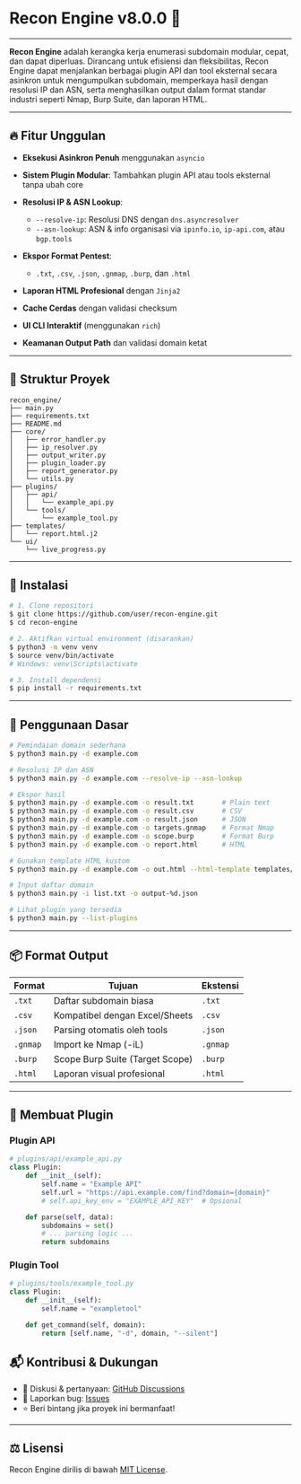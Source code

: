 # Recon Engine v8.0.0 🚀

&#x20;&#x20;

---

**Recon Engine** adalah kerangka kerja enumerasi subdomain modular, cepat, dan dapat diperluas. Dirancang untuk efisiensi dan fleksibilitas, Recon Engine dapat menjalankan berbagai plugin API dan tool eksternal secara asinkron untuk mengumpulkan subdomain, memperkaya hasil dengan resolusi IP dan ASN, serta menghasilkan output dalam format standar industri seperti Nmap, Burp Suite, dan laporan HTML.

---

## 🔥 Fitur Unggulan

* **Eksekusi Asinkron Penuh** menggunakan `asyncio`
* **Sistem Plugin Modular**: Tambahkan plugin API atau tools eksternal tanpa ubah core
* **Resolusi IP & ASN Lookup**:

  * `--resolve-ip`: Resolusi DNS dengan `dns.asyncresolver`
  * `--asn-lookup`: ASN & info organisasi via `ipinfo.io`, `ip-api.com`, atau `bgp.tools`
* **Ekspor Format Pentest**:

  * `.txt`, `.csv`, `.json`, `.gnmap`, `.burp`, dan `.html`
* **Laporan HTML Profesional** dengan `Jinja2`
* **Cache Cerdas** dengan validasi checksum
* **UI CLI Interaktif** (menggunakan `rich`)
* **Keamanan Output Path** dan validasi domain ketat

---

## 📁 Struktur Proyek

```
recon_engine/
├── main.py
├── requirements.txt
├── README.md
├── core/
│   ├── error_handler.py
│   ├── ip_resolver.py
│   ├── output_writer.py
│   ├── plugin_loader.py
│   ├── report_generator.py
│   └── utils.py
├── plugins/
│   ├── api/
│   │   └── example_api.py
│   └── tools/
│       └── example_tool.py
├── templates/
│   └── report.html.j2
└── ui/
    └── live_progress.py
```

---

## 🚀 Instalasi

```bash
# 1. Clone repositori
$ git clone https://github.com/user/recon-engine.git
$ cd recon-engine

# 2. Aktifkan virtual environment (disarankan)
$ python3 -m venv venv
$ source venv/bin/activate
# Windows: venv\Scripts\activate

# 3. Install dependensi
$ pip install -r requirements.txt
```

---

## 🔧 Penggunaan Dasar

```bash
# Pemindaian domain sederhana
$ python3 main.py -d example.com

# Resolusi IP dan ASN
$ python3 main.py -d example.com --resolve-ip --asn-lookup

# Ekspor hasil
$ python3 main.py -d example.com -o result.txt       # Plain text
$ python3 main.py -d example.com -o result.csv       # CSV
$ python3 main.py -d example.com -o result.json      # JSON
$ python3 main.py -d example.com -o targets.gnmap    # Format Nmap
$ python3 main.py -d example.com -o scope.burp       # Format Burp
$ python3 main.py -d example.com -o report.html      # HTML

# Gunakan template HTML kustom
$ python3 main.py -d example.com -o out.html --html-template templates/report.html.j2

# Input daftar domain
$ python3 main.py -i list.txt -o output-%d.json

# Lihat plugin yang tersedia
$ python3 main.py --list-plugins
```

---

## 📦 Format Output

| Format   | Tujuan                          | Ekstensi |
| -------- | ------------------------------- | -------- |
| `.txt`   | Daftar subdomain biasa          | `.txt`   |
| `.csv`   | Kompatibel dengan Excel/Sheets  | `.csv`   |
| `.json`  | Parsing otomatis oleh tools     | `.json`  |
| `.gnmap` | Import ke Nmap (-iL)            | `.gnmap` |
| `.burp`  | Scope Burp Suite (Target Scope) | `.burp`  |
| `.html`  | Laporan visual profesional      | `.html`  |

---

## 🔌 Membuat Plugin

### Plugin API

```python
# plugins/api/example_api.py
class Plugin:
    def __init__(self):
        self.name = "Example API"
        self.url = "https://api.example.com/find?domain={domain}"
        # self.api_key_env = "EXAMPLE_API_KEY"  # Opsional

    def parse(self, data):
        subdomains = set()
        # ... parsing logic ...
        return subdomains
```

### Plugin Tool

```python
# plugins/tools/example_tool.py
class Plugin:
    def __init__(self):
        self.name = "exampletool"

    def get_command(self, domain):
        return [self.name, "-d", domain, "--silent"]
```

## 📬 Kontribusi & Dukungan

* 💬 Diskusi & pertanyaan: [GitHub Discussions](https://github.com/user/recon-engine/discussions)
* 🐛 Laporkan bug: [Issues](https://github.com/user/recon-engine/issues)
* ⭐ Beri bintang jika proyek ini bermanfaat!

---

## ⚖️ Lisensi

Recon Engine dirilis di bawah [MIT License](LICENSE).
